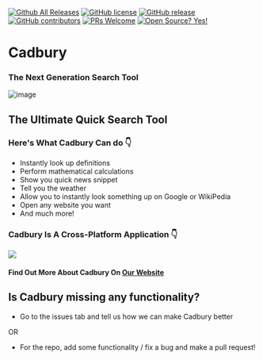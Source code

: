 [![Github All Releases](https://img.shields.io/github/downloads/virejdasani/Cadbury/total.svg)]()
[![GitHub license](https://img.shields.io/github/license/virejdasani/Cadbury)](https://github.com/virejdasani/Cadbury/blob/master/LICENSE)
[![GitHub release](https://img.shields.io/github/release/virejdasani/Cadbury)](https://GitHub.com/virejdasani/Cadbury/releases/)
[![GitHub contributors](https://img.shields.io/github/contributors/virejdasani/Cadbury)](https://GitHub.com/virejdasani/Cadbury/graphs/contributors/)
[![PRs Welcome](https://img.shields.io/badge/PRs-welcome-brightgreen.svg?style=flat-square)](http://makeapullrequest.com)
[![Open Source? Yes!](https://badgen.net/badge/Open%20Source%20%3F/Yes%21/blue?icon=github)](https://github.com/virejdasani/Cadbury/)

# Cadbury
### The Next Generation Search Tool
![image](https://user-images.githubusercontent.com/70736942/120207774-74ed2880-c24a-11eb-847d-206a40dc9351.png)
## The Ultimate Quick Search Tool

### Here's What Cadbury Can do 👇
- Instantly look up definitions
- Perform mathematical calculations
- Show you quick news snippet
- Tell you the weather
- Allow you to instantly look something up on Google or WikiPedia
- Open any website you want
- And much more!

### Cadbury Is A Cross-Platform Application 👇
![](https://user-images.githubusercontent.com/70736942/120073025-3887c400-c0b4-11eb-8e3b-ece942c43827.png)

#### Find Out More About Cadbury On [Our Website](http://cadbury.netlify.com/)

## Is Cadbury missing any functionality?
- Go to the issues tab and tell us how we can make Cadbury better

OR

- For the repo, add some functionality / fix a bug and make a pull request!
